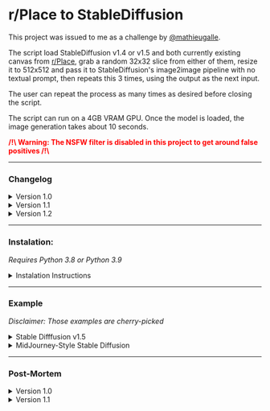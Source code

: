 # r/Place to StableDiffusion

This project was issued to me as a challenge by [@mathieugalle](https://github.com/mathieugalle).

The script load StableDiffusion v1.4 or v1.5 and both currently existing canvas from [r/Place](https://www.reddit.com/r/place/), grab a random 32x32 slice from either of them, resize it to 512x512 and pass it to StableDiffusion's image2image pipeline with no textual prompt, then repeats this 3 times, using the output as the next input.

The user can repeat the process as many times as desired before closing the script.

The script can run on a 4GB VRAM GPU. Once the model is loaded, the image generation takes about 10 seconds.

**<span style='color:red;'>/!\\ Warning: The NSFW filter is disabled in this project to get around false positives /!\\</span>**

---
### Changelog

<details>
<summary>Version 1.0</summary>
- Initial Release<br>
</details>

<details>
<summary>Version 1.1</summary>
- ADD: Option to choose which model to load upon launching the script<br>
- ADD: Support for Stable Diffusion 1.5<br>
- CHANGE: the size of slices taken from r/Place canvas from 64x64 to 32x32<br>
- CHANGE: Inference steps revert back to default<br>
- CHANGE: Resize with Image.Resampling.NEAREST<br>
- FIX: Change strengh from 0.95 to 0.05<br>

</details>
<details>
<summary>Version 1.2</summary>
- ADD: Support for MidJourney-Style Stable Diffusion<br>

</details>

---
### Instalation:

*Requires Python 3.8 or Python 3.9*
<details>
<summary>Instalation Instructions</summary>

Clone the repository on your machine, then run the following command to install all dependencies:
```bash
pip install -r requirements.txt
```
Then login with your huggingface account with the command (required to download the weights):
```bash
huggingface-cli login
```
From that point, you can either run `main.py` and let it download the weights from huggingface automatically. Or if you prefer, you can download them manually with either of the following command:
```bash
# For Stable Diffusion 1.4
git clone https://huggingface.co/CompVis/stable-diffusion-v1-4
# For Stable Diffusion 1.5
git clone https://huggingface.co/runwayml/stable-diffusion-v1-5
```
</details>


---
### Example
*Disclaimer: Those examples are cherry-picked*

<details>
<summary>Stable Difffusion v1.5</summary>
<img src="examples/example_1.png" />
<img src="examples/example_2.png" />
<img src="examples/example_3.png" />
<img src="examples/example_4.png" />
</details>
<details>
<summary>MidJourney-Style Stable Diffusion</summary>
<img src="examples/mj_example_1.png" />
<img src="examples/mj_example_2.png" />
<img src="examples/mj_example_3.png" />
<img src="examples/mj_example_4.png" />
</details>

---
### Post-Mortem

<details>
<summary>Version 1.0</summary>
This project has been for me the occasion to learn how to download and run a model hosted on Huggingface programtically and some basic image manipulation.

It also required a slight amount of optimization by loading the model only once, since this is the most time-consuming task, and then use it as many times as desired.

This is also my first time writing a proper README, and while I can sense there are still improvements to be made, this is a nice practice of communication skills.

I believe there should be as little steps as possible required for a user to run a script, which is why I aimed for only `huggingface-cli login` to be required for setup, and `python main.py` to run it.

In terms of improvement, I could probably wrap the entire thing in a class so that another library could use it programatically without having to load the model if they don't. For instance, if this is used as a command for a discord bot, it is unnecessary to load the model if it turns out no users call the command while the bot is running.<br>
I could perhaps have better results if I tweak the parameters a little more, 10 inference steps seems like a sweet spot, but 15 or 20 might yield better retults, the default however would often try too hard to give realistic results, while less than 10 steps barely change the input image.
</details>

<details>
<summary>Version 1.1</summary>
Well, one day after after pushing this project here. I found out Stable Diffusion 1.5 was now a thing. I'm not sure how much better it is, but I do get better results overall with it.

I also came to the realisation that I was using the Strengh parameter wrong when using the model, since I thought it meant how much I'm trying to preserve the original image, rather than how much noise I add onto it. So changing it from 0.95 to 0.05 drastically reduced the issue of changing the original image too much.

I didn't like that using a local model required editing one line in the code so I added a model selection at the start, leaving the option to use Stable Diffusion 1.4 as well since 1.5 seems to take an insanely longer time to download for the first time due to the large checkpoints file.

I also changed the amount of steps back to default since changing the strench helped avoiding the AI straying too much. And choose to take slices of 32x32 from the r/Place canvas instead of 64x64 since it seems to have less messy results overall.<br>
Following [@mathieugalle](https://github.com/mathieugalle)'s suggestion, I've also added `Image.Resampling.NEAREST` as an argument to Pillow's resize function.

If I'm going to update this further, I'll probably try to look into fine-tuning the model, in which case I'll probably release the fine-tuned model in the repository as well as removing the recursion.
</details>